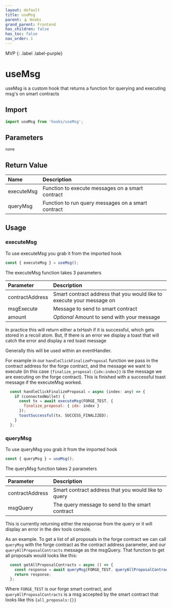 ```yaml
---
layout: default
title: useMsg
parent: 🪝 Hooks
grand_parent: Frontend
has_children: false
has_toc: false
nav_order: 1
---
```


MVP
{: .label .label-purple}
# useMsg

useMsg is a custom hook that returns a function for querying and executing msg's on smart contracts

## Import

```js
import useMsg from 'hooks/useMsg';
```

## Parameters

`none`

## Return Value

| Name        | Description                                         |
|:------------|:----------------------------------------------------|
| executeMsg  | Function to execute messages on a smart contract    |
| queryMsg    | Function to run query messages on a smart contract  |

## Usage

### executeMsg

To use executeMsg you grab it from the imported hook
```js
const { executeMsg } = useMsg();
```
The executeMsg function takes 3 parameters

| Parameter        | Description                                                              |
|:-----------------|:-------------------------------------------------------------------------|
| contractAddress  | Smart contract address that you would like to execute your message on    |
| msgExecute       | Message to send to smart contract                                        |
| amount           | *Optional* Amount to send with your message                              |

In practice this will return either a txHash if it is successful, which gets stored in a recoil atom. But, If there is an error we display a toast that will catch the error and display a red toast message

Generally this will be used within an eventHandler.

For example in our `handleClickFinalizeProposal` function we pass in the contract address for the forge contract, and the message we want to execute (in this case `{finalize_proposal:{idx:index}}` is the message we are executing on the forge contract). This is finished with a successful toast message if the executeMsg worked.
```js
  const handleClickFinalizeProposal = async (index: any) => {
    if (connectedWallet) {
      const tx = await executeMsg(FORGE_TEST, {
        finalize_proposal: { idx: index }
      });
      toastSuccessful(tx, SUCCESS_FINALIZED);
    }
  };
```

### queryMsg

To use queryMsg you grab it from the imported hook

```js
const { queryMsg } = useMsg();
```

The queryMsg function takes 2 parameters

| Parameter        | Description                                            |
|:-----------------|:-------------------------------------------------------|
| contractAddress  | Smart contract address that you would like to query    |
| msgQuery         | The query message to send to the smart contract        |

This is currently returning either the response from the query or it will display an error in the dev tools console.

As an example. To get a list of all proposals in the forge contract we can call `queryMsg` with the forge contract as the contract address parameter, and our `queryAllProposalContracts` message as the msgQuery. That function to get all proposals would looks like this: 

```js
  const getAllProposalContracts = async () => {
    const response = await queryMsg(FORGE_TEST, queryAllProposalContracts());
    return response;
  };
```

Where `FORGE_TEST` is our forge smart contract, and `queryAllProposalContracts` is a msg accepted by the smart contract that looks like this `{all_proposals:{}}`